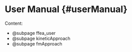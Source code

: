 User Manual {#userManual}
=========================

Content:

- @subpage ffea_user
- @subpage kineticApproach
- @subpage fmApproach
